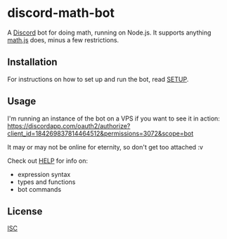 discord-math-bot
================

A [Discord](https://discordapp.com/) bot for doing math, running on Node.js. It supports anything [math.js](http://mathjs.org/) does, minus a few restrictions.

## Installation

For instructions on how to set up and run the bot, read [SETUP](docs/SETUP.md).

## Usage

I'm running an instance of the bot on a VPS if you want to see it in action:
https://discordapp.com/oauth2/authorize?client_id=184269837814464512&permissions=3072&scope=bot

It may or may not be online for eternity, so don't get too attached :v

Check out [HELP](docs/HELP.md) for info on:
- expression syntax
- types and functions
- bot commands

## License

[ISC](LICENSE)

